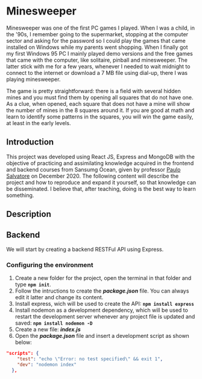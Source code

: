 # Minesweeper

Minesweeper was one of the first PC games I played. When I was a child, in the '90s, I remember going to the supermarket, stopping at the computer sector and asking for the password so I could play the games that came installed on Windows while my parents went shopping. When I finally got my first Windows 95 PC I mainly played demo versions and the free games that came with the computer, like solitaire, pinball and minesweeper. The latter stick with me for a few years, whenever I needed to wait midnight to connect to the internet or download a 7 MB file using dial-up, there I was playing minesweeper.

The game is pretty straightforward: there is a field with several hidden mines and you must find them by opening all squares that do not have one. As a clue, when opened, each square that does not have a mine will show the number of mines in the 8 squares around it. If you are good at math and learn to identify some patterns in the squares, you will win the game easily, at least in the early levels.

## Introduction

This project was developed using React JS, Express and MongoDB with the objective of practicing and assimilating knowledge acquired in the frontend and backend courses from Sansumg Ocean, given by professor [Paulo Salvatore](https://github.com/paulosalvatore) on December 2020. The following content will describe the project and how to reproduce and expand it yourself, so that knowledge can be disseminated. I believe that, after teaching, doing is the best way to learn something.

## Description

## Backend

We will start by creating a backend RESTFul API using Express.

### Configuring the environment
1. Create a new folder for the project, open the terminal in that folder and type **`npm init`**.
2. Follow the intructions to create the ***package.json*** file. You can always edit it latter and change its content.
3. Install express, wich will be used to create the API: **`npm install express`**
4. Install nodemon as a development dependency, which will be used to restart the development server whenever any project file is updated and saved: **`npm install nodemon -D`**
5. Create a new file: ***index.js***
6. Open the ***package.json*** file and insert a development script as shown below:
```json
"scripts": {
    "test": "echo \"Error: no test specified\" && exit 1",
    "dev": "nodemon index"
  },
```